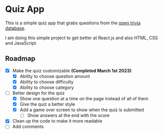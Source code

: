 # Quiz App

This is a simple quiz app that grabs questions from the [open trivia database](https://opentdb.com/api_config.php).

I am doing this simple project to get better at React.js and also HTML, CSS and JavaScript.

## Roadmap

-   [x] Make the quiz customizable **(Completed March 1st 2023)**
    -   [x] Ability to choose question amount
    -   [x] Ability to choose difficulty
    -   [x] Ability to choose category
-   [ ] Better design for the quiz
    -   [x] Show one question at a time on the page instead of all of them
    -   [x] Give the quiz a better style
    -   [x] Add a game over screen to show when the quiz is submitted
        -   [ ] Show answers at the end with the score
-   [x] Clean up the code to make it more readable
-   [ ] Add comments
